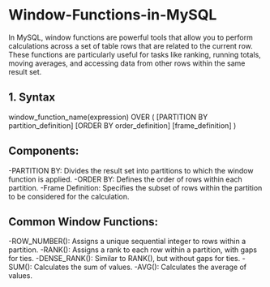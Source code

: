 # Window-Functions-in-MySQL
In MySQL, window functions are powerful tools that allow you to perform calculations across a set of table rows that are related to the current row. These functions are particularly useful for tasks like ranking, running totals, moving averages, and accessing data from other rows within the same result set.

## 1. Syntax
window_function_name(expression) OVER (
    [PARTITION BY partition_definition]
    [ORDER BY order_definition]
    [frame_definition]
)

## Components:
-PARTITION BY: Divides the result set into partitions to which the window function is applied.
-ORDER BY: Defines the order of rows within each partition.
-Frame Definition: Specifies the subset of rows within the partition to be considered for the calculation.

## Common Window Functions:
-ROW_NUMBER(): Assigns a unique sequential integer to rows within a partition.
-RANK(): Assigns a rank to each row within a partition, with gaps for ties.
-DENSE_RANK(): Similar to RANK(), but without gaps for ties.
-SUM(): Calculates the sum of values.
-AVG(): Calculates the average of values.

